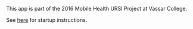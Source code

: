 This app is part of the 2016 Mobile Health URSI Project at Vassar College.

See [here](http://www.cs.vassar.edu/~jawaterman/ursi2016/index.php/Main/Ionic#commands) for startup instructions.